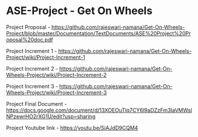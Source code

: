 # ASE-Project -  Get On Wheels

Project Proposal - https://github.com/rajeswari-namana/Get-On-Wheels-Project/blob/master/Documentation/TextDocuments/ASE%20Project%20Proposal%20doc.pdf

Project Increment 1 - https://github.com/rajeswari-namana/Get-On-Wheels-Project/wiki/Project-Increment-1

Project Increment 2 - https://github.com/rajeswari-namana/Get-On-Wheels-Project/wiki/Project-Increment-2

Project Increment 3 - https://github.com/rajeswari-namana/Get-On-Wheels-Project/wiki/Project-Increment-3

Project Final Document - https://docs.google.com/document/d/13XOEOuTlq7CY6l9aDZzFm3IaVMWslNPzewrHO2rXG1U/edit?usp=sharing

Project Youtube link - https://youtu.be/SjAJdD9CQM4
